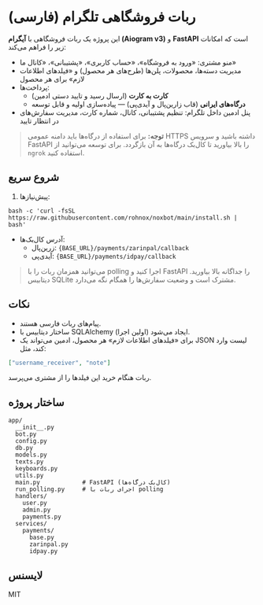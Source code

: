 # ربات فروشگاهی تلگرام (فارسی)

این پروژه یک ربات فروشگاهی با **آیگرام (Aiogram v3)** و **FastAPI** است که امکانات زیر را فراهم می‌کند:

- منو مشتری: «ورود به فروشگاه»، «حساب کاربری»، «پشتیبانی»، «کانال ما»
- مدیریت دسته‌ها، محصولات، پلن‌ها (طرح‌های هر محصول) و «فیلدهای اطلاعات لازم» برای هر محصول
- پرداخت‌ها:
  - **کارت به کارت** (ارسال رسید و تایید دستی ادمین)
  - **درگاه‌های ایرانی** (قاب زارین‌پال و آیدی‌پی) — پیاده‌سازی اولیه و قابل توسعه
- پنل ادمین داخل تلگرام: تنظیم پشتیبانی، کانال، شماره کارت، مدیریت سفارش‌های در انتظار تایید

> **توجه:** برای استفاده از درگاه‌ها باید دامنه عمومی HTTPS داشته باشید و سرویس FastAPI را بالا بیاورید تا کال‌بک درگاه‌ها به آن بازگردد. برای توسعه می‌توانید از `ngrok` استفاده کنید.

## شروع سریع

1) پیش‌نیازها:
```
bash -c 'curl -fsSL https://raw.githubusercontent.com/rohnox/noxbot/main/install.sh | bash'
```
- آدرس کال‌بک‌ها:
  - زرین‌پال: `{BASE_URL}/payments/zarinpal/callback`
  - آیدی‌پی: `{BASE_URL}/payments/idpay/callback`

> می‌توانید همزمان ربات را با polling اجرا کنید و FastAPI را جداگانه بالا بیاورید.
> دیتابیس SQLite مشترک است و وضعیت سفارش‌ها را همگام نگه می‌دارد.

## نکات
- پیام‌های ربات فارسی هستند.
- ساختار دیتابیس با SQLAlchemy ایجاد می‌شود (اولین اجرا).
- برای «فیلدهای اطلاعات لازم» هر محصول، ادمین می‌تواند یک JSON لیست وارد کند، مثل:
```json
["username_receiver", "note"]
```
ربات هنگام خرید این فیلدها را از مشتری می‌پرسد.

## ساختار پروژه

```
app/
  __init__.py
  bot.py
  config.py
  db.py
  models.py
  texts.py
  keyboards.py
  utils.py
  main.py            # FastAPI (کال‌بک درگاه‌ها)
  run_polling.py     # اجرای ربات با polling
  handlers/
    user.py
    admin.py
    payments.py
  services/
    payments/
      base.py
      zarinpal.py
      idpay.py
```

## لایسنس
MIT
